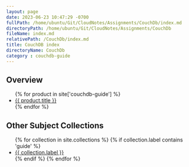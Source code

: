 ```yaml
---
layout: page
date: 2023-06-23 10:47:29 -0700
fullPath: /home/ubuntu/Git/CloudNotes/Assignments/CouchDb/index.md
directoryPath: /home/ubuntu/Git/CloudNotes/Assignments/CouchDb
fileName: index.md
relativePath: /CouchDb/index.md
title: CouchDB index
directoryName: CouchDb
category : couchdb-guide
---
```


## Overview

<section><ul>
{% for product in site['couchdb-guide'] %}
<li><a href="{{ product.url }}">
    {{ product.title }}</a></li>
{% endfor %}
</ul></section>

## Other Subject Collections

<section><ul>
{% for collection in site.collections %}
    {% if collection.label contains 'guide' %}
<li><a href="{{ collection.label }}">
    {{ collection.label }}</a></li>
    {% endif %}
{% endfor %}
</ul></section>
